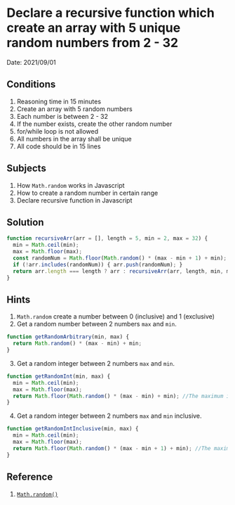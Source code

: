 # Declare a recursive function which create an array with 5 unique random numbers from 2 - 32
Date: 2021/09/01

## Conditions
1. Reasoning time in 15 minutes
2. Create an array with 5 random numbers
3. Each number is between 2 - 32
4. If the number exists, create the other random number
5. for/while loop is not allowed
6. All numbers in the array shall be unique
7. All code should be in 15 lines

## Subjects
1. How `Math.random` works in Javascript
2. How to create a random number in certain range
3. Declare recursive function in Javascript

## Solution

```js
function recursiveArr(arr = [], length = 5, min = 2, max = 32) {
  min = Math.ceil(min);
  max = Math.floor(max);
  const randomNum = Math.floor(Math.random() * (max - min + 1) + min);
  if (!arr.includes(randomNum)) { arr.push(randomNum); }
  return arr.length === length ? arr : recursiveArr(arr, length, min, max);
}
```

## Hints
1. `Math.random` create a number between 0 (inclusive) and 1 (exclusive)
2. Get a random number between 2 numbers `max` and `min`.
  
  ```js
  function getRandomArbitrary(min, max) {
    return Math.random() * (max - min) + min;
  }
  ```

3. Get a random integer between 2 numbers `max` and `min`.
  ```js
  function getRandomInt(min, max) {
    min = Math.ceil(min);
    max = Math.floor(max);
    return Math.floor(Math.random() * (max - min) + min); //The maximum is exclusive and the minimum is inclusive
  }
  ```

4. Get a random integer between 2 numbers `max` and `min` inclusive.
  ```js
  function getRandomIntInclusive(min, max) {
    min = Math.ceil(min);
    max = Math.floor(max);
    return Math.floor(Math.random() * (max - min + 1) + min); //The maximum is inclusive and the minimum is inclusive
  }
  ```

## Reference
1. [`Math.random()`](https://developer.mozilla.org/en-US/docs/Web/JavaScript/Reference/Global_Objects/Math/random)